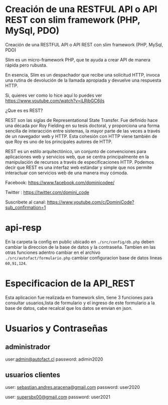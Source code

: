 # Creación de una RESTFUL API o API REST con slim framework (PHP, MySql, PDO)

Creación de una RESTFUL API o API REST con slim framework (PHP, MySql, PDO)

Slim es un micro-framework PHP, que te ayuda a crear API de manera rápida pero rubusta.

En esencia, Slim es un despachador que recibe una solicitud HTTP, invoca una rutina de devolución de la llamada apropiada y devuelve una respuesta HTTP.

Si, quieres ver como lo hice aquí lo puedes ver 
https://www.youtube.com/watch?v=iLRjbGC6jIs

¿Que es es REST?

REST son las siglas de Representational State Transfer. Fue definido hace una década por Roy Fielding en su tesis doctoral, y proporciona una forma sencilla de interacción entre sistemas, la mayor parte de las veces a través de un navegador web y HTTP. Esta cohesión con HTTP viene también de que Roy es uno de los principales autores de HTTP.

REST es un estilo arquitectónico, un conjunto de convenciones para aplicaciones web y servicios web, que se centra principalmente en la manipulación de recursos a través de especificaciones HTTP. Podemos decir que REST es una interfaz web estándar y simple que nos permite interactuar con servicios web de una manera muy cómoda.



Facebook: https://www.facebook.com/dominicodee/

Twitter : https://twitter.com/domini_code

Suscribete al canal: https://www.youtube.com/c/DominiCode?sub_confirmation=1 

# api-resp

En la carpeta la config en public ubicado en `./src/config/db.php` deben cambiar la direccion de la base de datos y la contraseña.
Tambien en las otras funciones adentro cambiar en el archivo `./src/autofact/formulario.php` cambiar configuracion base de datos lineas `60,91,124`.

# Especificacion de la API_REST

Esta aplicacion fue realizada en framework slim, tiene 3 funciones para consultar usuarios,lista de formulario y el ingreso de este formulario a la base de datos, cabe recalcal que los datos se envian en json.

#  Usuarios y Contraseñas

##  administrador
user:admin@autofact.cl
password: adimin2020

## usuarios clientes

user: sebastian.andres.aracena@gmail.com
password: user2020

user: supersbx00@gmail.com
password: user2021
